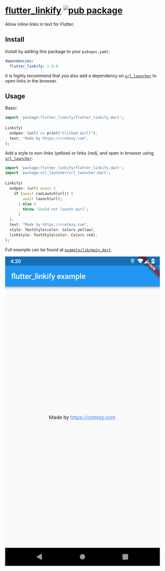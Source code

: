 # [flutter_linkify](https://pub.dartlang.org/packages/flutter_linkify) [![pub package](https://img.shields.io/pub/v/flutter_linkify.svg)](https://pub.dartlang.org/packages/flutter_linkify)

Allow inline links in text for Flutter.

## Install

Install by adding this package to your `pubspec.yaml`:

```yaml
dependencies:
  flutter_linkify: 1.0.0
```

It is highly recommend that you also add a dependency on [`url_launcher`](https://pub.dartlang.org/packages/url_launcher) to open links in the browser.

## Usage

Basic:
```dart
import 'package:flutter_linkify/flutter_linkify.dart';

Linkify(
  onOpen: (url) => print("Clicked $url!"),
  text: "Made by https://cretezy.com",
);
```

Add a style to non-links (yellow) or links (red), and open in browser using [`url_launcher`](https://pub.dartlang.org/packages/url_launcher):
```dart
import 'package:flutter_linkify/flutter_linkify.dart';
import 'package:url_launcher/url_launcher.dart';

Linkify(
  onOpen: (url) async {
    if (await canLaunch(url)) {
        await launch(url);
      } else {
        throw 'Could not launch $url';
      }
  },
  text: "Made by https://cretezy.com",
  style: TextStyle(color: Colors.yellow),
  linkStyle: TextStyle(color: Colors.red),
);
```

Full example can be found at [`example/lib/main.dart`](example/lib/main.dart).

![Example Screenshot](example/screenshot.png)

